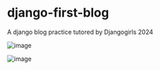 # django-first-blog
A django blog practice tutored by Djangogirls 2024

![image](https://github.com/kristykawai/django-first-blog/assets/43509955/d278d49b-9e01-4113-b9cf-59f7d117ca87)

![image](https://github.com/kristykawai/django-first-blog/assets/43509955/593f83f3-4ba7-49b2-b9e5-ef01ba268c3b)

